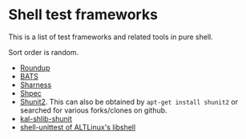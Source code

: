Shell test frameworks
=====================

This is a list of test frameworks and related tools in pure shell.

Sort order is random.

* [Roundup](http://github.com/bmizerany/roundup)
* [BATS](http://github.com/sstephenson/bats)
* [Sharness](http://github.com/mlafeldt/sharness)
* [Shpec](https://github.com/shpec/shpec)
* [Shunit2](https://code.google.com/p/shunit2). This can also be obtained by `apt-get install shunit2` or searched for various forks/clones on github.
* [kal-shlib-shunit](https://github.com/vaab/kal-shlib-shunit)
* [shell-unittest of ALTLinux's libshell](http://git.altlinux.org/gears/l/libshell.git?f=libshell/shell-unittest;a=blob)
